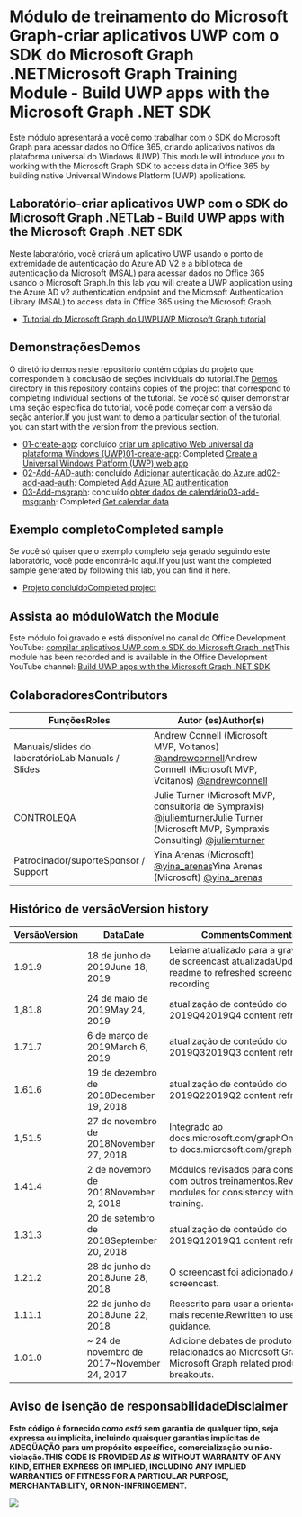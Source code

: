 # <a name="microsoft-graph-training-module---build-uwp-apps-with-the-microsoft-graph-net-sdk"></a><span data-ttu-id="6e60e-101">Módulo de treinamento do Microsoft Graph-criar aplicativos UWP com o SDK do Microsoft Graph .NET</span><span class="sxs-lookup"><span data-stu-id="6e60e-101">Microsoft Graph Training Module - Build UWP apps with the Microsoft Graph .NET SDK</span></span>

<span data-ttu-id="6e60e-102">Este módulo apresentará a você como trabalhar com o SDK do Microsoft Graph para acessar dados no Office 365, criando aplicativos nativos da plataforma universal do Windows (UWP).</span><span class="sxs-lookup"><span data-stu-id="6e60e-102">This module will introduce you to working with the Microsoft Graph SDK to access data in Office 365 by building native Universal Windows Platform (UWP) applications.</span></span>

## <a name="lab---build-uwp-apps-with-the-microsoft-graph-net-sdk"></a><span data-ttu-id="6e60e-103">Laboratório-criar aplicativos UWP com o SDK do Microsoft Graph .NET</span><span class="sxs-lookup"><span data-stu-id="6e60e-103">Lab - Build UWP apps with the Microsoft Graph .NET SDK</span></span>

<span data-ttu-id="6e60e-104">Neste laboratório, você criará um aplicativo UWP usando o ponto de extremidade de autenticação do Azure AD V2 e a biblioteca de autenticação da Microsoft (MSAL) para acessar dados no Office 365 usando o Microsoft Graph.</span><span class="sxs-lookup"><span data-stu-id="6e60e-104">In this lab you will create a UWP application using the Azure AD v2 authentication endpoint and the Microsoft Authentication Library (MSAL) to access data in Office 365 using the Microsoft Graph.</span></span>

- [<span data-ttu-id="6e60e-105">Tutorial do Microsoft Graph do UWP</span><span class="sxs-lookup"><span data-stu-id="6e60e-105">UWP Microsoft Graph tutorial</span></span>](https://docs.microsoft.com/graph/tutorials/uwp)

## <a name="demos"></a><span data-ttu-id="6e60e-106">Demonstrações</span><span class="sxs-lookup"><span data-stu-id="6e60e-106">Demos</span></span>

<span data-ttu-id="6e60e-107">O [](./Demos) diretório demos neste repositório contém cópias do projeto que correspondem à conclusão de seções individuais do tutorial.</span><span class="sxs-lookup"><span data-stu-id="6e60e-107">The [Demos](./Demos) directory in this repository contains copies of the project that correspond to completing individual sections of the tutorial.</span></span> <span data-ttu-id="6e60e-108">Se você só quiser demonstrar uma seção específica do tutorial, você pode começar com a versão da seção anterior.</span><span class="sxs-lookup"><span data-stu-id="6e60e-108">If you just want to demo a particular section of the tutorial, you can start with the version from the previous section.</span></span>

- <span data-ttu-id="6e60e-109">[01-create-app](Demos/01-create-app): concluído [criar um aplicativo Web universal da plataforma Windows (UWP)](https://docs.microsoft.com/graph/tutorials/uwp?tutorial-step=1)</span><span class="sxs-lookup"><span data-stu-id="6e60e-109">[01-create-app](Demos/01-create-app): Completed [Create a Universal Windows Platform (UWP) web app](https://docs.microsoft.com/graph/tutorials/uwp?tutorial-step=1)</span></span>
- <span data-ttu-id="6e60e-110">[02-Add-AAD-auth](Demos/02-add-aad-auth): concluído [Adicionar autenticação do Azure ad](https://docs.microsoft.com/graph/tutorials/uwp?tutorial-step=3)</span><span class="sxs-lookup"><span data-stu-id="6e60e-110">[02-add-aad-auth](Demos/02-add-aad-auth): Completed [Add Azure AD authentication](https://docs.microsoft.com/graph/tutorials/uwp?tutorial-step=3)</span></span>
- <span data-ttu-id="6e60e-111">[03-Add-msgraph](Demos/03-add-msgraph): concluído [obter dados de calendário](https://docs.microsoft.com/graph/tutorials/uwp?tutorial-step=4)</span><span class="sxs-lookup"><span data-stu-id="6e60e-111">[03-add-msgraph](Demos/03-add-msgraph): Completed [Get calendar data](https://docs.microsoft.com/graph/tutorials/uwp?tutorial-step=4)</span></span>

## <a name="completed-sample"></a><span data-ttu-id="6e60e-112">Exemplo completo</span><span class="sxs-lookup"><span data-stu-id="6e60e-112">Completed sample</span></span>

<span data-ttu-id="6e60e-113">Se você só quiser que o exemplo completo seja gerado seguindo este laboratório, você pode encontrá-lo aqui.</span><span class="sxs-lookup"><span data-stu-id="6e60e-113">If you just want the completed sample generated by following this lab, you can find it here.</span></span>

- [<span data-ttu-id="6e60e-114">Projeto concluído</span><span class="sxs-lookup"><span data-stu-id="6e60e-114">Completed project</span></span>](Demos/03-add-msgraph)

## <a name="watch-the-module"></a><span data-ttu-id="6e60e-115">Assista ao módulo</span><span class="sxs-lookup"><span data-stu-id="6e60e-115">Watch the Module</span></span>

<span data-ttu-id="6e60e-116">Este módulo foi gravado e está disponível no canal do Office Development YouTube: [compilar aplicativos UWP com o SDK do Microsoft Graph .net](https://youtu.be/oBYCBxkWMRA)</span><span class="sxs-lookup"><span data-stu-id="6e60e-116">This module has been recorded and is available in the Office Development YouTube channel: [Build UWP apps with the Microsoft Graph .NET SDK](https://youtu.be/oBYCBxkWMRA)</span></span>

## <a name="contributors"></a><span data-ttu-id="6e60e-117">Colaboradores</span><span class="sxs-lookup"><span data-stu-id="6e60e-117">Contributors</span></span>

|        <span data-ttu-id="6e60e-118">Funções</span><span class="sxs-lookup"><span data-stu-id="6e60e-118">Roles</span></span>         |                                           <span data-ttu-id="6e60e-119">Autor (es)</span><span class="sxs-lookup"><span data-stu-id="6e60e-119">Author(s)</span></span>                                           |
| -------------------- | --------------------------------------------------------------------------------------------- |
| <span data-ttu-id="6e60e-120">Manuais/slides do laboratório</span><span class="sxs-lookup"><span data-stu-id="6e60e-120">Lab Manuals / Slides</span></span> | <span data-ttu-id="6e60e-121">Andrew Connell (Microsoft MVP, Voitanos) [@andrewconnell](//github.com/andrewconnell)</span><span class="sxs-lookup"><span data-stu-id="6e60e-121">Andrew Connell (Microsoft MVP, Voitanos) [@andrewconnell](//github.com/andrewconnell)</span></span>         |
| <span data-ttu-id="6e60e-122">CONTROLE</span><span class="sxs-lookup"><span data-stu-id="6e60e-122">QA</span></span>                   | <span data-ttu-id="6e60e-123">Julie Turner (Microsoft MVP, consultoria de Sympraxis) [@juliemturner](//github.com/juliemturner)</span><span class="sxs-lookup"><span data-stu-id="6e60e-123">Julie Turner (Microsoft MVP, Sympraxis Consulting) [@juliemturner](//github.com/juliemturner)</span></span> |
| <span data-ttu-id="6e60e-124">Patrocinador/suporte</span><span class="sxs-lookup"><span data-stu-id="6e60e-124">Sponsor / Support</span></span>    | <span data-ttu-id="6e60e-125">Yina Arenas (Microsoft) [@yina_arenas](//github.com//github.com/yina_arenas)</span><span class="sxs-lookup"><span data-stu-id="6e60e-125">Yina Arenas (Microsoft) [@yina_arenas](//github.com//github.com/yina_arenas)</span></span>                  |

## <a name="version-history"></a><span data-ttu-id="6e60e-126">Histórico de versão</span><span class="sxs-lookup"><span data-stu-id="6e60e-126">Version history</span></span>

| <span data-ttu-id="6e60e-127">Versão</span><span class="sxs-lookup"><span data-stu-id="6e60e-127">Version</span></span> |        <span data-ttu-id="6e60e-128">Data</span><span class="sxs-lookup"><span data-stu-id="6e60e-128">Date</span></span>        |                       <span data-ttu-id="6e60e-129">Comments</span><span class="sxs-lookup"><span data-stu-id="6e60e-129">Comments</span></span>                       |
| ------- | ------------------ | ---------------------------------------------------- |
| <span data-ttu-id="6e60e-130">1.9</span><span class="sxs-lookup"><span data-stu-id="6e60e-130">1.9</span></span>     | <span data-ttu-id="6e60e-131">18 de junho de 2019</span><span class="sxs-lookup"><span data-stu-id="6e60e-131">June 18, 2019</span></span>      | <span data-ttu-id="6e60e-132">Leiame atualizado para a gravação de screencast atualizada</span><span class="sxs-lookup"><span data-stu-id="6e60e-132">Updated readme to refreshed screencast recording</span></span>     |
| <span data-ttu-id="6e60e-133">1,8</span><span class="sxs-lookup"><span data-stu-id="6e60e-133">1.8</span></span>     | <span data-ttu-id="6e60e-134">24 de maio de 2019</span><span class="sxs-lookup"><span data-stu-id="6e60e-134">May 24, 2019</span></span>       | <span data-ttu-id="6e60e-135">atualização de conteúdo do 2019Q4</span><span class="sxs-lookup"><span data-stu-id="6e60e-135">2019Q4 content refresh</span></span>                               |
| <span data-ttu-id="6e60e-136">1.7</span><span class="sxs-lookup"><span data-stu-id="6e60e-136">1.7</span></span>     | <span data-ttu-id="6e60e-137">6 de março de 2019</span><span class="sxs-lookup"><span data-stu-id="6e60e-137">March 6, 2019</span></span>      | <span data-ttu-id="6e60e-138">atualização de conteúdo do 2019Q3</span><span class="sxs-lookup"><span data-stu-id="6e60e-138">2019Q3 content refresh</span></span>                               |
| <span data-ttu-id="6e60e-139">1.6</span><span class="sxs-lookup"><span data-stu-id="6e60e-139">1.6</span></span>     | <span data-ttu-id="6e60e-140">19 de dezembro de 2018</span><span class="sxs-lookup"><span data-stu-id="6e60e-140">December 19, 2018</span></span>  | <span data-ttu-id="6e60e-141">atualização de conteúdo do 2019Q2</span><span class="sxs-lookup"><span data-stu-id="6e60e-141">2019Q2 content refresh</span></span>                               |
| <span data-ttu-id="6e60e-142">1,5</span><span class="sxs-lookup"><span data-stu-id="6e60e-142">1.5</span></span>     | <span data-ttu-id="6e60e-143">27 de novembro de 2018</span><span class="sxs-lookup"><span data-stu-id="6e60e-143">November 27, 2018</span></span>  | <span data-ttu-id="6e60e-144">Integrado ao docs.microsoft.com/graph</span><span class="sxs-lookup"><span data-stu-id="6e60e-144">Onboarded to docs.microsoft.com/graph</span></span>                |
| <span data-ttu-id="6e60e-145">1.4</span><span class="sxs-lookup"><span data-stu-id="6e60e-145">1.4</span></span>     | <span data-ttu-id="6e60e-146">2 de novembro de 2018</span><span class="sxs-lookup"><span data-stu-id="6e60e-146">November 2, 2018</span></span>   | <span data-ttu-id="6e60e-147">Módulos revisados para consistência com outros treinamentos.</span><span class="sxs-lookup"><span data-stu-id="6e60e-147">Revised modules for consistency with other training.</span></span> |
| <span data-ttu-id="6e60e-148">1.3</span><span class="sxs-lookup"><span data-stu-id="6e60e-148">1.3</span></span>     | <span data-ttu-id="6e60e-149">20 de setembro de 2018</span><span class="sxs-lookup"><span data-stu-id="6e60e-149">September 20, 2018</span></span> | <span data-ttu-id="6e60e-150">atualização de conteúdo do 2019Q1</span><span class="sxs-lookup"><span data-stu-id="6e60e-150">2019Q1 content refresh</span></span>                               |
| <span data-ttu-id="6e60e-151">1.2</span><span class="sxs-lookup"><span data-stu-id="6e60e-151">1.2</span></span>     | <span data-ttu-id="6e60e-152">28 de junho de 2018</span><span class="sxs-lookup"><span data-stu-id="6e60e-152">June 28, 2018</span></span>      | <span data-ttu-id="6e60e-153">O screencast foi adicionado.</span><span class="sxs-lookup"><span data-stu-id="6e60e-153">Added screencast.</span></span>                                    |
| <span data-ttu-id="6e60e-154">1.1</span><span class="sxs-lookup"><span data-stu-id="6e60e-154">1.1</span></span>     | <span data-ttu-id="6e60e-155">22 de junho de 2018</span><span class="sxs-lookup"><span data-stu-id="6e60e-155">June 22, 2018</span></span>      | <span data-ttu-id="6e60e-156">Reescrito para usar a orientação mais recente.</span><span class="sxs-lookup"><span data-stu-id="6e60e-156">Rewritten to use latest guidance.</span></span>                    |
| <span data-ttu-id="6e60e-157">1.0</span><span class="sxs-lookup"><span data-stu-id="6e60e-157">1.0</span></span>     | <span data-ttu-id="6e60e-158">~ 24 de novembro de 2017</span><span class="sxs-lookup"><span data-stu-id="6e60e-158">~November 24, 2017</span></span> | <span data-ttu-id="6e60e-159">Adicione debates de produtos relacionados ao Microsoft Graph.</span><span class="sxs-lookup"><span data-stu-id="6e60e-159">Add Microsoft Graph related product breakouts.</span></span>       |

## <a name="disclaimer"></a><span data-ttu-id="6e60e-160">Aviso de isenção de responsabilidade</span><span class="sxs-lookup"><span data-stu-id="6e60e-160">Disclaimer</span></span>

<span data-ttu-id="6e60e-161">**Este código é fornecido _como está_ sem garantia de qualquer tipo, seja expressa ou implícita, incluindo quaisquer garantias implícitas de ADEQÜAÇÃO para um propósito específico, comercialização ou não-violação.**</span><span class="sxs-lookup"><span data-stu-id="6e60e-161">**THIS CODE IS PROVIDED _AS IS_ WITHOUT WARRANTY OF ANY KIND, EITHER EXPRESS OR IMPLIED, INCLUDING ANY IMPLIED WARRANTIES OF FITNESS FOR A PARTICULAR PURPOSE, MERCHANTABILITY, OR NON-INFRINGEMENT.**</span></span>

<!-- markdownlint-disable MD033 -->
<img src="https://telemetry.sharepointpnp.com/msgraph-training-uwp" />
